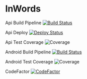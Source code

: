 # InWords

Api Build Pipeline [![Build Status](https://dev.azure.com/InWords/InWordsWebApi/_apis/build/status/WebApi%20Build?branchName=master)](https://dev.azure.com/InWords/InWordsWebApi/_build/latest?definitionId=4&branchName=master)

Api Deploy [![Deploy Status](https://vsrm.dev.azure.com/InWords/_apis/public/Release/badge/b9d41df8-0e90-4c7e-8f1f-0827ff4dd837/1/1)](https://dev.azure.com/InWords/InWordsWebApi/_release?_a=releases&view=mine&definitionId=1)

Api Test Coverage ![Coverage](https://img.shields.io/azure-devops/coverage/InWords/InWordsWebApi/4)

Android Build Pipeline [![Build Status](https://dev.azure.com/InWords/InWordsWebApi/_apis/build/status/Android%20Gradle?branchName=android-develop)](https://dev.azure.com/InWords/InWordsWebApi/_build/latest?definitionId=6&branchName=android-develop)

Android Test Coverage ![Coverage](https://img.shields.io/azure-devops/coverage/InWords/InWordsWebApi/6)

CodeFactor [![CodeFactor](https://www.codefactor.io/repository/github/inwords/inwords/badge/master)](https://www.codefactor.io/repository/github/inwords/inwords/overview/master)

